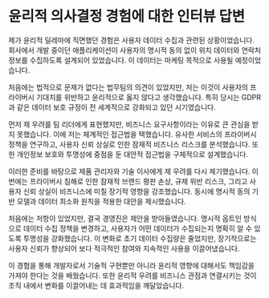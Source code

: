 # 윤리적 의사결정 경험에 대한 인터뷰 답변

제가 윤리적 딜레마에 직면했던 경험은 사용자 데이터 수집과 관련된 상황이었습니다. 회사에서 개발 중이던 애플리케이션이 사용자의 명시적 동의 없이 위치 데이터와 연락처 정보를 수집하도록 설계되어 있었습니다. 이 데이터는 마케팅 목적으로 사용될 예정이었습니다.

처음에는 법적으로 문제가 없다는 법무팀의 의견이 있었지만, 저는 이것이 사용자의 프라이버시 기대치를 위반하고 윤리적으로 옳지 않다고 생각했습니다. 특히 당시는 GDPR과 같은 데이터 보호 규정이 전 세계적으로 강화되고 있던 시기였습니다.

먼저 제 우려를 팀 리더에게 표현했지만, 비즈니스 요구사항이라는 이유로 큰 관심을 받지 못했습니다. 이에 저는 체계적인 접근법을 택했습니다. 유사한 서비스의 프라이버시 정책을 연구하고, 사용자 신뢰 상실로 인한 잠재적 비즈니스 리스크를 분석했습니다. 또한 개인정보 보호와 투명성에 중점을 둔 대안적 접근법을 구체적으로 설계했습니다.

이러한 준비를 바탕으로 제품 관리자와 기술 이사에게 제 우려를 다시 제기했습니다. 이번에는 프라이버시 침해로 인한 잠재적 브랜드 평판 손상, 규제 위반 리스크, 그리고 사용자 신뢰 상실이 비즈니스에 미칠 장기적 영향을 강조했습니다. 동시에 명시적 동의 기반 모델과 데이터 최소화 원칙을 적용한 대안을 제시했습니다.

처음에는 저항이 있었지만, 결국 경영진은 제안을 받아들였습니다. 명시적 옵트인 방식으로 데이터 수집 정책을 변경하고, 사용자가 어떤 데이터가 수집되는지 명확히 알 수 있도록 투명성을 강화했습니다. 이 변화로 초기 데이터 수집량은 줄었지만, 장기적으로는 사용자 신뢰가 향상되어 보다 적극적인 참여와 지속적인 사용을 이끌어냈습니다.

이 경험을 통해 개발자로서 기술적 구현뿐만 아니라 윤리적 영향에 대해서도 책임감을 가져야 한다는 것을 배웠습니다. 또한 윤리적 우려를 비즈니스 관점과 연결시키는 것이 조직 내에서 변화를 이끌어내는 데 효과적임을 깨달았습니다.